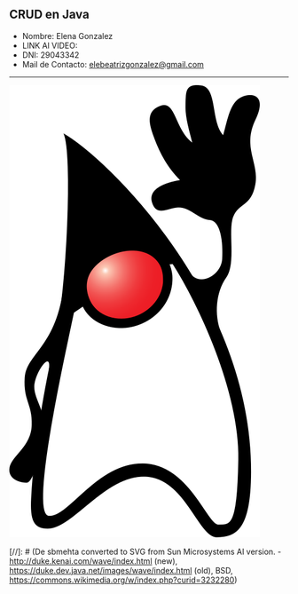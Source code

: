 
## CRUD en Java

- Nombre: Elena Gonzalez
- LINK Al VIDEO:
- DNI: 29043342
- Mail de Contacto: elebeatrizgonzalez@gmail.com

---

![image|50](Duke_Java_mascot.svg)

[//]: # (De sbmehta converted to SVG from Sun Microsystems AI version. - http://duke.kenai.com/wave/index.html (new), https://duke.dev.java.net/images/wave/index.html (old), BSD, https://commons.wikimedia.org/w/index.php?curid=3232280)

